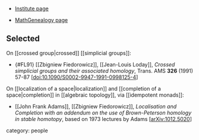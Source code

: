 
* [Institute page](https://math.osu.edu/people/fiedorowicz.1)

* [MathGenealogy page](https://www.mathgenealogy.org/id.php?id=7655)

## Selected 

On [[crossed group|crossed]] [[simplicial groups]]:

* {#FL91} [[Zbigniew Fiedorowicz]], [[Jean-Louis Loday]], _Crossed simplicial groups and their associated homology_, Trans. AMS **326** (1991) 57-87 &lbrack;[doi:10.1090/S0002-9947-1991-0998125-4](https://doi.org/10.1090/S0002-9947-1991-0998125-4)&rbrack;


On [[localization of a space|localization]] and [[completion of a space|completion]] in [[algebraic topology]], via [[idempotent monads]]:

* [[John Frank Adams]], [[Zbigniew Fiedorowicz]], *Localisation and Completion with an addendum on the use of Brown-Peterson homology in stable homotopy*, based on 1973 lectures by Adams &lbrack;[arXiv:1012.5020](https://arxiv.org/abs/1012.5020)&rbrack; 


category: people